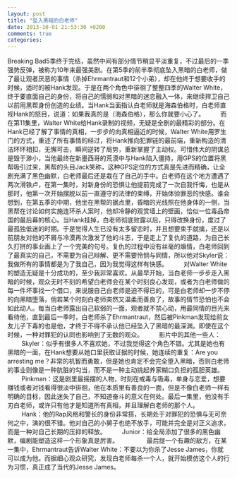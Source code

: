 ```yaml
---
layout: post
title: "坠入黑暗的白老师"
date: 2013-10-01 21:53:30 +0200
comments: true
categories: 
---
```

Breaking Bad5季终于完结，虽然中间有部分情节稍显平淡重复，不过最后的一季强势反弹，被称为10年来最强美剧。在第5季的前半季彻底坠入黑暗的白老师，做了最让观者厌恶的事情（杀掉Ehrmantraut和12个小弟），却在他终于想要收手的时候，适时的被Hank发现。于是在两个角色中徘徊了整整四季的Walter White，终于要直面自己的身份，将自己的懦弱和对黑暗的迷恋融入一体，来继续捍卫自己以前用黑帮身份创造的业绩。当Hank当面指认白老师就是海森伯格时，白老师直视Hank的怒目，说道：如果我真的是（海森伯格），那么你就要小心了。
　　 而在第11集里，Walter White给Hank录制的视频，无疑是全剧的最精彩的部分。在Hank已经了解了事情的真相，一步步的向真相逼近的时候，Walter White用罗生门的方式，重述了所有事情的经过，将Hank推向犯罪链的最前端，重新构造的清洁环环相扣，无懈可击，瞬间逆转了局势，重新掌握了主动权。可惜伟大的阴谋总是毁于渺小，当他最终在新墨西哥的荒漠中与Hank陷入僵持，用GPS的位置将黑帮吸引过来，黑帮的头目Jack笑称，这种GPS定位的方式真是先进而精确，让全剧充满了黑色幽默，白老师最后还是栽在了自己的手中。白老师在这个地方遭遇了两次滑铁卢，在第一集时，对新身份的恐惧让他提前完成了一次自我忏悔，也是从那时，他第一次开始摆脱以前一直遵守的法律的束缚，开始体验罪恶的快感。谁会想到，在第五季的中期，他坐在黑帮的据点里，昏暗的光线照在他身体的一侧，当黑帮在讨论如何实施连环杀人案时，他却冷静的观赏墙上的壁画，恰似一位毒品帝国的最后幕的核心。当Hank挂掉，白老师彻底败露以后，只得改换身份，度过了最孤独低迷的时期。于是觉得人生已没有太多留恋时，并且想要束手就擒，还是以前朋友对他的不屑与冷漠再次激发了他的斗志，于是走上了复仇的道路，为自己长久打拼的事业画上了一个完美的句号。复仇的过程中没有丝毫的煽情，白老师回到了最真实的自己，不需要为自己辩解、更不需要怜悯与同情，所以他对Skyler说：我做所有的事情都是为了我自己，因为我觉得这样有快感。
　　 对Walter White的塑造无疑是十分成功的，至少我非常喜欢。从最早开始，当白老师一步步走入黑暗的时候，观众无时不刻的希望白老师会在某个时刻良心发现，或者为白老师做的每一件坏事找一个借口，来说服自己白老师是迫不得已的，可是白老师却一步不停的向黑暗堕落，倘若某个时刻白老师突然又温柔而善良了，故事的情节恐怕也不会如此动人。每当白老师露出自己软弱的一面，观者就不禁心动，用最同情的目光来看待他，直到最后一季时，白老师杀了Ehrmantraut，然后被Pinkman发现给前女友儿子下毒的也是他，才终于不得不承认他已经坠入了黑暗的最深渊。即使在这个时候，一种对罪犯的认同也影响到了无数的观众。
　　 影片中的其他一些人：
　　 Skyler：似乎有很多人不喜欢她，不过我觉得这个角色不错。尤其是她也有黑暗的一面，在Hank想要从她口里获取证据的时候，她连续的重复：Are you arresting me？非常的机智而勇敢，但是她也肯定不会完全堕入黑暗，否则白老师的事业则像是一种肮脏的勾当，而不是一种主动挑起养家糊口负担的孤胆英雄。
　　 Pinkman：这是剧里最摇摆的人物，时刻在戒毒与吸毒，单身与恋爱，想要赚钱或者对钱看得很淡中徘徊，他在本质里有善良的一面，但是不像白老师一样有明确的目标，因此迷失了自己，不知道奋斗的意义在何处。最后一集里，他没有手刃白老师，或许只有他才是知道所有真相，并且理解白老师的那个人。
　　 Hank：他的Rap风格和警长的身份非常搭，长期处于对罪犯的恐惧与无可奈何之中，演的很不错。他对自己的小舅子也绝不放手，可能并完全是对正义追求，而是一种对自己长期的压抑的释放。
　　 Junior：给全局添加了很多的黑色幽默，编剧能塑造这样一个形象真是厉害。
　　
　　最后提一个有趣的敌方，在某一集中，Ehrmantraut告诉Walter White：不要以为你杀了Jesse James，你就可以成为他。而据细心观众研究，发现白老师每杀一个人，就开始模仿这个人的行为习惯，真正成了当代的Jesse James。
